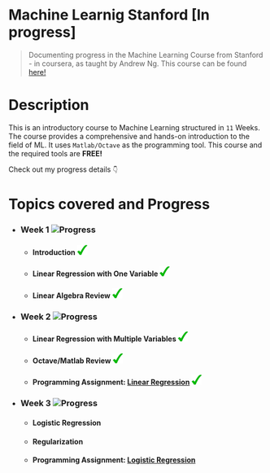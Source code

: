 # Machine Learnig Stanford [In progress]
> Documenting progress in the Machine Learning Course from Stanford - in coursera, as taught by Andrew Ng. This course can be found <a href="https://www.coursera.org/learn/machine-learning/home/welcome" target="_blank">here!</a>

# Description

This is an introductory course to Machine Learning structured in ```11``` Weeks. The course provides a comprehensive and hands-on introduction to the field of ML. It uses ```Matlab/Octave``` as the programming tool. This course and the required tools are <strong>FREE!</strong>

Check out my progress details ```👇```

# Topics covered and Progress

* ### Week 1 ![Progress](http://progressed.io/bar/100?title=Completion)  
	* #### Introduction ![](/README.MD-Resources/checked-20px.png)
    * #### Linear Regression with One Variable ![](/README.MD-Resources/checked-20px.png)
	* #### Linear Algebra Review ![](/README.MD-Resources/checked-20px.png)

* ### Week 2 ![Progress](http://progressed.io/bar/100?title=Completion)
	* #### Linear Regression with Multiple Variables ![](/README.MD-Resources/checked-20px.png)
	* #### Octave/Matlab Review ![](/README.MD-Resources/checked-20px.png)
  * #### Programming Assignment: <a href="https://github.com/jeury301/ml-coursera/tree/master/programming-exercises/submissions/machine-learning-ex1">Linear Regression</a> ![](/README.MD-Resources/checked-20px.png)

* ### Week 3 ![Progress](http://progressed.io/bar/0?title=Completion)
	* #### Logistic Regression
	* #### Regularization
    * #### Programming Assignment: <a href="#">Logistic Regression</a>
